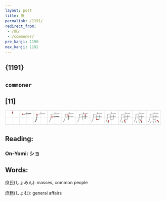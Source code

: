 ```yaml
---
layout: post
title: 庶
permalink: /1191/
redirect_from:
 - /庶/
 - /commoner/
pre_kanji: 1190
nex_kanji: 1192
---
```


## {1191}

## `commoner`

## [11]

<div class="stroke"><img src="../images/E5BAB6.png" /></div>

## Reading:

### On-Yomi: ショ

## Words:

庶民(しょみん): masses, common people

庶務(しょむ): general affairs
